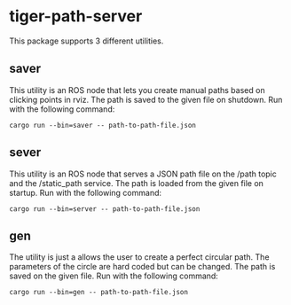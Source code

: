 # tiger-path-server

This package supports 3 different utilities.

## saver
This utility is an ROS node that lets you create manual paths based on clicking points in rviz. The path is saved to the given file on shutdown. Run with the following command:
```
cargo run --bin=saver -- path-to-path-file.json
```

## sever
This utility is an ROS node that serves a JSON path file on the /path topic and the /static_path service. The path is loaded from the given file on startup. Run with the following command:
```
cargo run --bin=server -- path-to-path-file.json
```

## gen
The utility is just a allows the user to create a perfect circular path. The parameters of the circle are hard coded but can be changed. The path is saved on the given file. Run with the following command:
```
cargo run --bin=gen -- path-to-path-file.json
```
